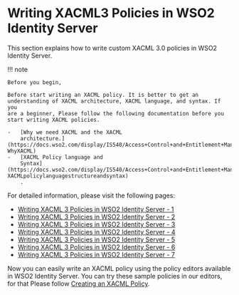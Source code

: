 # Writing XACML3 Policies in WSO2 Identity Server

This section explains how to write custom XACML 3.0 policies in WSO2
Identity Server.

!!! note
    
    Before you begin,
    
    Before start writing an XACML policy. It is better to get an
    understanding of XACML architecture, XACML language, and syntax. If you
    are a beginner, Please follow the following documentation before you
    start writing XACML policies.
    
    -   [Why we need XACML and the XACML
        architecture.](https://docs.wso2.com/display/IS540/Access+Control+and+Entitlement+Management#AccessControlandEntitlementManagement-WhyXACML)
    -   [XACML Policy language and
        Syntax](https://docs.wso2.com/display/IS540/Access+Control+and+Entitlement+Management#AccessControlandEntitlementManagement-XACMLpolicylanguagestructureandsyntax)
        .
    

For detailed information, please visit the following pages:

-   [Writing XACML 3 Policies in WSO2 Identity Server -
    1](_Writing_XACML_3_Policies_in_WSO2_Identity_Server_-_1_)
-   [Writing XACML 3 Policies in WSO2 Identity Server -
    2](_Writing_XACML_3_Policies_in_WSO2_Identity_Server_-_2_)
-   [Writing XACML 3 Policies in WSO2 Identity Server -
    3](_Writing_XACML_3_Policies_in_WSO2_Identity_Server_-_3_)
-   [Writing XACML 3 Policies in WSO2 Identity Server -
    4](_Writing_XACML_3_Policies_in_WSO2_Identity_Server_-_4_)
-   [Writing XACML 3 Policies in WSO2 Identity Server -
    5](_Writing_XACML_3_Policies_in_WSO2_Identity_Server_-_5_)
-   [Writing XACML 3 Policies in WSO2 Identity Server -
    6](_Writing_XACML_3_Policies_in_WSO2_Identity_Server_-_6_)
-   [Writing XACML 3 Policies in WSO2 Identity Server -
    7](_Writing_XACML_3_Policies_in_WSO2_Identity_Server_-_7_)

  

Now you can easily write an XACML policy using the policy editors
available in WSO2 Identity Server. You can try these sample policies in
our editors, for that Please follow [Creating an XACML
Policy](https://docs.wso2.com/display/IS540/Creating+a+XACML+Policy).
